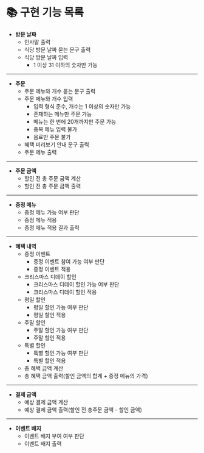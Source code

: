 # 📚 구현 기능 목록

- **방문 날짜**
    - 인사말 출력
    - 식당 방문 날짜 묻는 문구 출력
    - 식당 방문 날짜 입력
        - 1 이상 31 이하의 숫자만 가능

<hr/>

- **주문**
    - 주문 메뉴와 개수 묻는 문구 출력
    - 주문 메뉴와 개수 입력
        - 입력 형식 준수, 개수는 1 이상의 숫자만 가능
        - 존재하는 메뉴만 주문 가능
        - 메뉴는 한 번에 20개까지만 주문 가능
        - 중복 메뉴 입력 불가
        - 음료만 주문 불가
    - 혜택 미리보기 안내 문구 출력
    - 주문 메뉴 출력

<hr/>

- **주문 금액**
    - 할인 전 총 주문 금액 계산
    - 할인 전 총 주문 금액 출력

<hr/>

- **증정 메뉴**
    - 증정 메뉴 가능 여부 판단
    - 증정 메뉴 적용
    - 증정 메뉴 적용 결과 출력

<hr/>

- **혜택 내역**
    - 증정 이벤트
        - 증정 이벤트 참여 가능 여부 판단
        - 증정 이벤트 적용
    - 크리스마스 디데이 할인
        - 크리스마스 디데이 할인 가능 여부 판단
        - 크리스마스 디데이 할인 적용
    - 평일 할인
        - 평일 할인 가능 여부 판단
        - 평일 할인 적용
    - 주말 할인
        - 주말 할인 가능 여부 판단
        - 주말 할인 적용
    - 특별 할인
        - 특별 할인 가능 여부 판단
        - 특별 할인 적용
    - 총 혜택 금액 계산
    - 총 혜택 금액 출력(할인 금액의 합계 + 증정 메뉴의 가격)

<hr/>

- **결제 금액**
    - 예상 결제 금액 계산
    - 예상 결제 금액 출력(할인 전 총주문 금액 - 할인 금액)

<hr/>

- **이벤트 배지**
    - 이벤트 배지 부여 여부 판단
    - 이벤트 배지 출력
